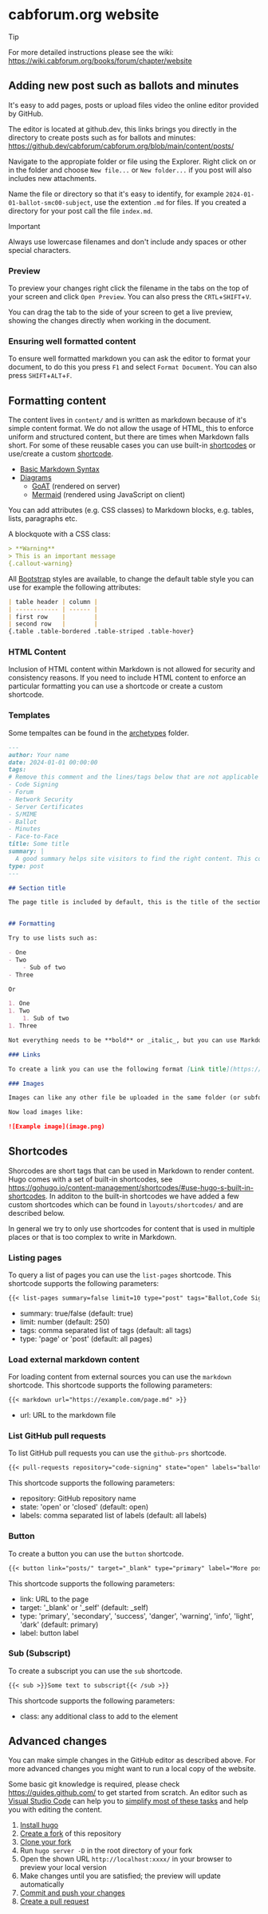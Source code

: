 # cabforum.org website

> [!TIP] 
> For more detailed instructions please see the wiki: https://wiki.cabforum.org/books/forum/chapter/website

## Adding new post such as ballots and minutes

It's easy to add pages, posts or upload files video the online editor provided by GitHub. 

The editor is located at github.dev, this links brings you directly in the directory to create posts such as for ballots and minutes:  
https://github.dev/cabforum/cabforum.org/blob/main/content/posts/

Navigate to the appropiate folder or file using the Explorer. Right click on or in the folder and choose `New file...` or `New folder...` if you post will also includes new attachments. 

Name the file or directory so that it's easy to identify, for example `2024-01-01-ballot-smc00-subject`, use the extention `.md` for files. If you created a directory for your post call the file `index.md`.

> [!IMPORTANT] 
> Always use lowercase filenames and don't include andy spaces or other special characters.

### Preview

To preview your changes right click the filename in the tabs on the top of your screen and click `Open Preview`. You can also press the `CRTL`+`SHIFT`+`V`.

You can drag the tab to the side of your screen to get a live preview, showing the changes directly when working in the document.

### Ensuring well formatted content

To ensure well formatted markdown you can ask the editor to format your document, to do this you press `F1` and select `Format Document`. You can also press `SHIFT`+`ALT`+`F`.

## Formatting content

The content lives in `content/` and is written as markdown because of it's simple content format. We do not allow the usage of HTML, this to enforce uniform and structured content, but there are times when Markdown falls short. For some of these reusable cases you can use built-in [shortcodes](https://gohugo.io/content-management/shortcodes/) or use/create a custom [shortcode](https://gohugo.io/templates/shortcode-templates/).

- [Basic Markdown Syntax](https://www.markdownguide.org/basic-syntax/)
- [Diagrams](https://gohugo.io/content-management/diagrams/)
  - [GoAT](https://github.com/bep/goat) (rendered on server)
  - [Mermaid](https://mermaid-js.github.io/) (rendered using JavaScript on client)

You can add attributes (e.g. CSS classes) to Markdown blocks, e.g. tables, lists, paragraphs etc.

A blockquote with a CSS class:

```md
> **Warning**
> This is an important message
{.callout-warning}
```

All [Bootstrap](https://getbootstrap.com/docs/) styles are available, to change the default table style you can use for example the following attributes:

```md
| table header | column |
| ------------ | ------ |
| first row    |        |
| second row   |        |
{.table .table-bordered .table-striped .table-hover}
```

### HTML Content

Inclusion of HTML content within Markdown is not allowed for security and consistency reasons. If you need to include HTML content to enforce an particular formatting you can use a shortcode or create a custom shortcode.

### Templates

Some tempaltes can be found in the [archetypes](archetypes) folder.

```md
---
author: Your name
date: 2024-01-01 00:00:00
tags:
# Remove this comment and the lines/tags below that are not applicable
- Code Signing
- Forum
- Network Security
- Server Certificates
- S/MIME
- Ballot
- Minutes
- Face-to-Face
title: Some title
summary: |
  A good summary helps site visitors to find the right content. This could for example state the purpose of the ballot, and is shown in the preview when listing multiple pages. 
type: post
---

## Section title

The page title is included by default, this is the title of the section.


## Formatting

Try to use lists such as:

- One
- Two
    - Sub of two
- Three

Or 

1. One
1. Two
    1. Sub of two
1. Three

Not everything needs to be **bold** or _italic_, but you can use Markdown formatting.

### Links

To create a link you can use the following format [Link title](https://cabforum.org)

### Images

Images can like any other file be uploaded in the same folder (or subfolder) of your post. If your post is not in it's own folder create a folder 'name-of-your-post' and name the post file index.md inside that folder.

Now load images like:

![Example image](image.png)
```

## Shortcodes

Shorcodes are short tags that can be used in Markdown to render content. Hugo comes with a set of built-in shortcodes, see <https://gohugo.io/content-management/shortcodes/#use-hugo-s-built-in-shortcodes>. In additon to the built-in shortcodes we have added a few custom shortcodes which can be found in `layouts/shortcodes/` and are described below.

In general we try to only use shortcodes for content that is used in multiple places or that is too complex to write in Markdown.

### Listing pages

To query a list of pages you can use the `list-pages` shortcode. This shortcode supports the following parameters:

```md
{{< list-pages summary=false limit=10 type="post" tags="Ballot,Code Signing" >}}
```

- summary: true/false (default: true)
- limit: number (default: 250)
- tags: comma separated list of tags (default: all tags)
- type: 'page' or 'post' (default: all pages)

### Load external markdown content

For loading content from external sources you can use the `markdown` shortcode. This shortcode supports the following parameters:

```md
{{< markdown url="https://example.com/page.md" >}}
```

- url: URL to the markdown file

### List GitHub pull requests

To list GitHub pull requests you can use the `github-prs` shortcode.

```md
{{< pull-requests repository="code-signing" state="open" labels="ballot" >}}
```

This shortcode supports the following parameters:

- repository: GitHub repository name
- state: 'open' or 'closed' (default: open)
- labels: comma separated list of labels (default: all labels)

### Button

To create a button you can use the `button` shortcode.

```md
{{< button link="posts/" target="_blank" type="primary" label="More posts of the CA/Browser Forum" >}}
```

This shortcode supports the following parameters:

- link: URL to the page
- target: '_blank' or '_self' (default: _self)
- type: 'primary', 'secondary', 'success', 'danger', 'warning', 'info', 'light', 'dark' (default: primary)
- label: button label

### Sub (Subscript)

To create a subscript you can use the `sub` shortcode.

```md
{{< sub >}}Some text to subscript{{< /sub >}}
```

This shortcode supports the following parameters:

- class: any additional class to add to the element

## Advanced changes

You can make simple changes in the GitHub editor as described above. For more advanced changes you might want to run a local copy of the website.

Some basic git knowledge is required, please check <https://guides.github.com/> to get started from scratch. An editor such as [Visual Studio Code](https://code.visualstudio.com/) can help you to [simplify most of these tasks](https://code.visualstudio.com/docs/editor/github) and help you with editing the content.

1. [Install hugo](https://gohugo.io/getting-started/installing/#quick-install)
2. [Create a fork](https://guides.github.com/activities/forking/#fork) of this repository
3. [Clone your fork](https://guides.github.com/activities/forking/#clone)
2. Run `hugo server -D` in the root directory of your fork
3. Open the shown URL `http://localhost:xxxx/` in your browser to preview your local version
4. Make changes until you are satisfied; the preview will update automatically
5. [Commit and push your changes](https://guides.github.com/activities/forking/#making-changes)
6. [Create a pull request](https://guides.github.com/activities/forking/#making-a-pull-request)
